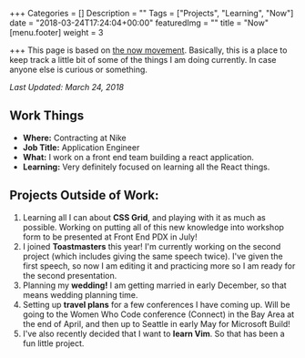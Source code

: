 +++
Categories = []
Description = ""
Tags = ["Projects", "Learning", "Now"]
date = "2018-03-24T17:24:04+00:00"
featuredImg = ""
title = "Now"
[menu.footer]
weight = 3

+++
This page is based on [the now movement](https://sivers.org/nowff). Basically, this is a place to keep track a little bit of some of the things I am doing currently. In case anyone else is curious or something.

_Last Updated: March 24, 2018_

## Work Things

* **Where:** Contracting at Nike
* **Job Title:** Application Engineer
* **What:** I work on a front end team building a react application.
* **Learning:** Very definitely focused on learning all the React things.

## Projects Outside of Work:

1. Learning all I can about **CSS Grid**, and playing with it as much as possible. Working on putting all of this new knowledge into workshop form to be presented at Front End PDX in July!
2. I joined **Toastmasters** this year! I'm currently working on the second project (which includes giving the same speech twice). I've given the first speech, so now I am editing it and practicing more so I am ready for the second presentation.
3. Planning my **wedding!** I am getting married in early December, so that means wedding planning time.
4. Setting up **travel plans** for a few conferences I have coming up. Will be going to the Women Who Code conference (Connect) in the Bay Area at the end of April, and then up to Seattle in early May for Microsoft Build!
5. I've also recently decided that I want to **learn Vim**. So that has been a fun little project.